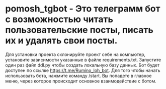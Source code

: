 # pomosh_tgbot - Это телеграмм бот с возможностью читать пользовательские посты, писать их и удалять свои посты.

Для установки проекта склонируйте проект себе на компьютер, установите зависимости указанные в файле requirements.txt. Запустите один раз файл ddl.py чтобы создать локальную базу данных. Бот будет доступен по ссылке https://t.me/Rumino_loh_bot. Для того чтобы начать использовать бота, нажмите команду /start. Вы попадете в главное меню, через которое происходит основное взаимодействие с ботом. 

